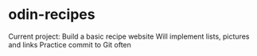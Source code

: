 # odin-recipes
Current project: Build a basic recipe website
Will implement lists, pictures and links
Practice commit to Git often